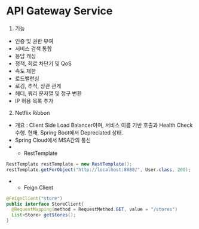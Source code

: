 API Gateway Service
===================
1. 기능
- 인증 및 권한 부여
- 서비스 검색 통합
- 응답 캐싱
- 정책, 회로 차단기 및 QoS
- 속도 제한
- 로드밸런싱
- 로깅, 추적, 상관 관게
- 헤더, 쿼리 문자열 및 청구 변환
- IP 허용 목록 추가

2. Netflix Ribbon
- 개요 : Client Side Load Balancer이며, 서비스 이름 기반 호출과 Health Check 수행. 현재, Spring Boot에서 Depreciated 상태.
- Spring Cloud에서 MSA간의 통신
- - RestTemplate
```java
RestTemplate restTemplate = new RestTemplate();
restTemplate.getForObject("http://localhost:8080/", User.class, 200);
```
- - Feign Client
```java
@FeignClient("store")
public interface StoreClient{
  @RequestMapping(method = RequestMethod.GET, value = "/stores")
  List<Store> getStores();
}
```
